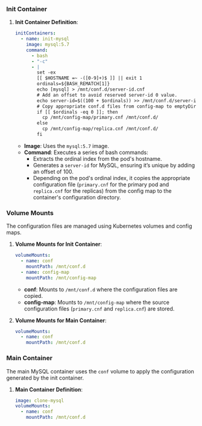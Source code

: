 
### Init Container

1. **Init Container Definition**:
   ```yaml
   initContainers:
     - name: init-mysql
       image: mysql:5.7
       command:
         - bash
         - "-c"
         - |
           set -ex
           [[ $HOSTNAME =~ -([0-9]+)$ ]] || exit 1
           ordinals=${BASH_REMATCH[1]}
           echo [mysql] > /mnt/conf.d/server-id.cnf
           # Add an offset to avoid reserved server-id 0 value.
           echo server-id=$((100 + $ordinals)) >> /mnt/conf.d/server-id.cnf
           # Copy appropriate conf.d files from config-map to emptyDir.
           if [[ $ordinals -eq 0 ]]; then
             cp /mnt/config-map/primary.cnf /mnt/conf.d/
           else
             cp /mnt/config-map/replica.cnf /mnt/conf.d/
           fi
   ```

   - **Image**: Uses the `mysql:5.7` image.
   - **Command**: Executes a series of bash commands:
     - Extracts the ordinal index from the pod's hostname.
     - Generates a `server-id` for MySQL, ensuring it’s unique by adding an offset of 100.
     - Depending on the pod's ordinal index, it copies the appropriate configuration file (`primary.cnf` for the primary pod and `replica.cnf` for the replicas) from the config map to the container's configuration directory.

### Volume Mounts
The configuration files are managed using Kubernetes volumes and config maps.

1. **Volume Mounts for Init Container**:
   ```yaml
   volumeMounts:
     - name: conf
       mountPath: /mnt/conf.d
     - name: config-map
       mountPath: /mnt/config-map
   ```

   - **conf**: Mounts to `/mnt/conf.d` where the configuration files are copied.
   - **config-map**: Mounts to `/mnt/config-map` where the source configuration files (`primary.cnf` and `replica.cnf`) are stored.

2. **Volume Mounts for Main Container**:
   ```yaml
   volumeMounts:
     - name: conf
       mountPath: /mnt/conf.d
   ```

### Main Container
The main MySQL container uses the `conf` volume to apply the configuration generated by the init container.

1. **Main Container Definition**:
   ```yaml
   image: clone-mysql
   volumeMounts:
     - name: conf
       mountPath: /mnt/conf.d
   ```
